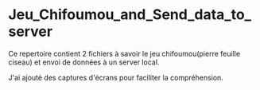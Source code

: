 # Jeu_Chifoumou_and_Send_data_to_server
Ce repertoire contient 2 fichiers à savoir le jeu chifoumou(pierre feuille ciseau) et envoi de données à un server local.

J'ai ajouté des captures d'écrans pour faciliter la compréhension.
